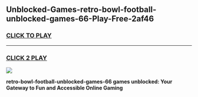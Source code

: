 
## Unblocked-Games-retro-bowl-football-unblocked-games-66-Play-Free-2af46
<h3>
<a href="https://premium76.site?title=retro-bowl-football-unblocked-games-66&ref=23A">CLICK TO PLAY</a></h3>
<hr>

<h3>
<a href="https://premium76.site?title=retro-bowl-football-unblocked-games-66&ref=23A">CLICK 2 PLAY</a>
  
</h3>

<a href="https://premium76.site?title=retro-bowl-football-unblocked-games-66&ref=23A"><img src="https://clearcache.store/games.png"></a>


**retro-bowl-football-unblocked-games-66 games unblocked: Your Gateway to Fun and Accessible Online Gaming**
